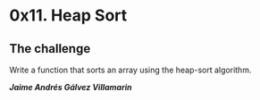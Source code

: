 # 0x11. Heap Sort

## The challenge
Write a function that sorts an array using the heap-sort algorithm.

***Jaime Andrés Gálvez Villamarin***
